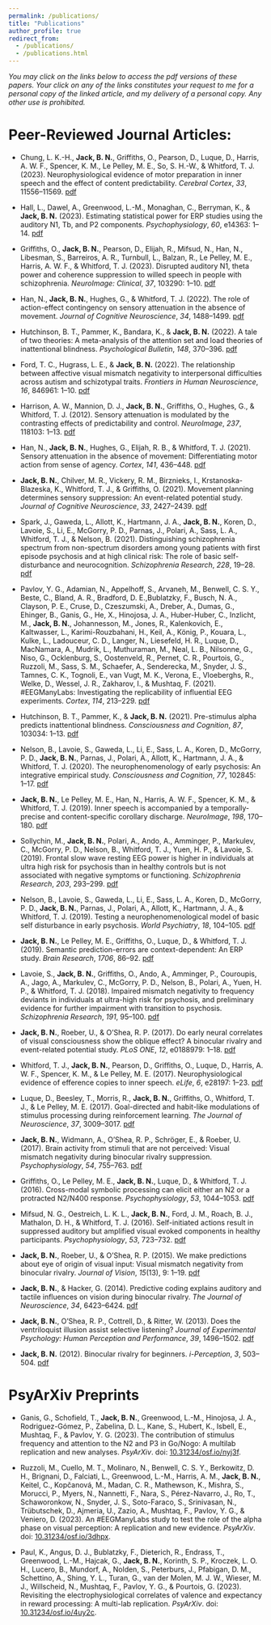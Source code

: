 ```yaml
---
permalink: /publications/
title: "Publications"
author_profile: true
redirect_from: 
  - /publications/
  - /publications.html
---
```


<i>You may click on the links below to access the pdf versions of these papers. Your click on any of the links constitutes your request to me for a personal copy of the linked article, and my delivery of a personal copy. Any other use is prohibited.</i>

Peer-Reviewed Journal Articles:
======

* Chung, L. K.-H., <b>Jack, B. N.</b>, Griffiths, O., Pearson, D., Luque, D., Harris, A. W. F., Spencer, K. M., Le Pelley, M. E., So, S. H.-W., & Whitford, T. J. (2023). Neurophysiological evidence of motor preparation in inner speech and the effect of content predictability. <i>Cerebral Cortex</i>, <i>33</i>, 11556–11569. <a href="http:bradleynjack.github.io/files/10.1093_cercor_bhad389.pdf"> pdf</a>

* Hall, L., Dawel, A., Greenwood, L.-M., Monaghan, C., Berryman, K., & <b>Jack, B. N.</b> (2023). Estimating statistical power for ERP studies using the auditory N1, Tb, and P2 components. <i>Psychophysiology</i>, <i>60</i>, e14363: 1–14. <a href="http:bradleynjack.github.io/files/10.1111_psyp.14363.pdf"> pdf</a>

* Griffiths, O., <b>Jack, B. N.</b>, Pearson, D., Elijah, R., Mifsud, N., Han, N., Libesman, S., Barreiros, A. R., Turnbull, L., Balzan, R., Le Pelley, M. E., Harris, A. W. F., & Whitford, T. J. (2023). Disrupted auditory N1, theta power and coherence suppression to willed speech in people with schizophrenia. <i>NeuroImage: Clinical</i>, <i>37</i>, 103290: 1–10. <a href="http:bradleynjack.github.io/files/10.1016_j.nicl.2022.103290.pdf"> pdf</a>

* Han, N., <b>Jack, B. N.</b>, Hughes, G., & Whitford, T. J. (2022). The role of action-effect contingency on sensory attenuation in the absence of movement. <i>Journal of Cognitive Neuroscience</i>, <i>34</i>, 1488–1499. <a href="http:bradleynjack.github.io/files/10.1162_jocn_a_01867.pdf"> pdf</a>

* Hutchinson, B. T., Pammer, K., Bandara, K., & <b>Jack, B. N.</b> (2022). A tale of two theories: A meta-analysis of the attention set and load theories of inattentional blindness. <i>Psychological Bulletin</i>, <i>148</i>, 370–396. <a href="http:bradleynjack.github.io/files/10.1037_bul0000371.pdf"> pdf</a>

* Ford, T. C., Hugrass, L. E., & <b>Jack, B. N.</b> (2022). The relationship between affective visual mismatch negativity to interpersonal difficulties across autism and schizotypal traits. <i>Frontiers in Human Neuroscience</i>, <i>16</i>, 846961: 1–10. <a href="http:bradleynjack.github.io/files/10.3389_fnhum.2022.846961.pdf"> pdf</a>

* Harrison, A. W., Mannion, D. J., <b>Jack, B. N.</b>, Griffiths, O., Hughes, G., & Whitford, T. J. (2012). Sensory attenuation is modulated by the contrasting effects of predictability and control. <i>NeuroImage</i>, <i>237</i>, 118103: 1–13. <a href="http:bradleynjack.github.io/files/10.1016_j.neuroimage.2021.118103.pdf"> pdf</a>

* Han, N., <b>Jack, B. N.</b>, Hughes, G., Elijah, R. B., & Whitford, T. J. (2021). Sensory attenuation in the absence of movement: Differentiating motor action from sense of agency. <i>Cortex</i>, <i>141</i>, 436–448. <a href="http:bradleynjack.github.io/files/10.1016_j.cortex.2021.04.010.pdf"> pdf</a>

* <b>Jack, B. N.</b>, Chilver, M. R., Vickery, R. M., Birznieks, I., Krstanoska-Blazeska, K., Whitford, T. J., & Griffiths, O. (2021). Movement planning determines sensory suppression: An event-related potential study. <i>Journal of Cognitive Neuroscience</i>, <i>33</i>, 2427–2439. <a href="http:bradleynjack.github.io/files/10.1162_jocn_a_01747.pdf"> pdf</a>

* Spark, J., Gaweda, L., Allott, K., Hartmann, J. A., <b>Jack, B. N.</b>, Koren, D., Lavoie, S., Li, E., McGorry, P. D., Parnas, J., Polari, A., Sass, L. A., Whitford, T. J., & Nelson, B. (2021). Distinguishing schizophrenia spectrum from non-spectrum disorders among young patients with first episode psychosis and at high clinical risk: The role of basic self-disturbance and neurocognition. <i>Schizophrenia Research</i>, <i>228</i>, 19–28. <a href="http:bradleynjack.github.io/files/10.1016_j.schres.2020.11.061.pdf"> pdf</a>

* Pavlov, Y. G., Adamian, N., Appelhoff, S., Arvaneh, M., Benwell, C. S. Y., Beste, C., Bland, A. R., Bradford, D. E.,Bublatzky, F., Busch, N. A., Clayson, P. E., Cruse, D., Czeszumski, A., Dreber, A., Dumas, G., Ehinger, B., Ganis, G., He, X., Hinojosa, J. A., Huber-Huber, C., Inzlicht, M., <b>Jack, B. N.</b>, Johannesson, M., Jones, R., Kalenkovich, E., Kaltwasser, L., Karimi-Rouzbahani, H., Keil, A., König, P., Kouara, L., Kulke, L., Ladouceur, C. D., Langer, N., Liesefeld, H. R., Luque, D., MacNamara, A., Mudrik, L., Muthuraman, M., Neal, L. B., Nilsonne, G., Niso, G., Ocklenburg, S., Oostenveld, R., Pernet, C. R., Pourtois, G., Ruzzoli, M., Sass, S. M., Schaefer, A., Senderecka, M., Snyder, J. S., Tamnes, C. K., Tognoli, E., van Vugt, M. K., Verona, E., Vloeberghs, R., Welke, D., Wessel, J. R., Zakharov, I., & Mushtaq, F. (2021). #EEGManyLabs: Investigating the replicability of influential EEG experiments. <i>Cortex</i>, <i>114</i>, 213–229. <a href="http:bradleynjack.github.io/files/10.1016_j.cortex.2021.03.013.pdf"> pdf</a>

* Hutchinson, B. T., Pammer, K., & <b>Jack, B. N.</b> (2021). Pre-stimulus alpha predicts inattentional blindness. <i>Consciousness and Cognition</i>, <i>87</i>, 103034: 1–13. <a href="http:bradleynjack.github.io/files/10.1016_j.concog.2020.103034.pdf"> pdf</a>

* Nelson, B., Lavoie, S., Gaweda, L., Li, E., Sass, L. A., Koren, D., McGorry, P. D., <b>Jack, B. N.</b>, Parnas, J., Polari, A., Allott, K., Hartmann, J. A., & Whitford, T. J. (2020). The neurophenomenology of early psychosis: An integrative empirical study. <i>Consciousness and Cognition</i>, <i>77</i>, 102845: 1–17. <a href="http:bradleynjack.github.io/files/10.1016_j.concog.2019.102845.pdf"> pdf</a>

* <b>Jack, B. N.</b>, Le Pelley, M. E., Han, N., Harris, A. W. F., Spencer, K. M., & Whitford, T. J. (2019). Inner speech is accompanied by a temporally-precise and content-specific corollary discharge. <i>NeuroImage</i>, <i>198</i>, 170–180. <a href="http:bradleynjack.github.io/files/10.1016_j.neuroimage.2019.04.038.pdf"> pdf</a>

* Sollychin, M., <b>Jack, B. N.</b>, Polari, A., Ando, A., Amminger, P., Markulev, C., McGorry, P. D., Nelson, B., Whitford, T. J., Yuen, H. P., & Lavoie, S. (2019). Frontal slow wave resting EEG power is higher in individuals at ultra high risk for psychosis than in healthy controls but is not associated with negative symptoms or functioning. <i>Schizophrenia Research</i>, <i>203</i>, 293–299. <a href="http:bradleynjack.github.io/files/10.1016_j.schres.2019.01.039.pdf"> pdf</a>

* Nelson, B., Lavoie, S., Gaweda, L., Li, E., Sass, L. A., Koren, D., McGorry, P. D., <b>Jack, B. N.</b>, Parnas, J., Polari, A., Allott, K., Hartmann, J. A., & Whitford, T. J. (2019). Testing a neurophenomenological model of basic self disturbance in early psychosis. <i>World Psychiatry</i>, <i>18</i>, 104–105. <a href="http:bradleynjack.github.io/files/10.1002_wps.20597.pdf"> pdf</a>

* <b>Jack, B. N.</b>, Le Pelley, M. E., Griffiths, O., Luque, D., & Whitford, T. J. (2019). Semantic prediction-errors are context-dependent: An ERP study. <i>Brain Research</i>, <i>1706</i>, 86–92. <a href="http:bradleynjack.github.io/files/10.1016_j.brainres.2018.10.034.pdf"> pdf</a>

* Lavoie, S., <b>Jack, B. N.</b>, Griffiths, O., Ando, A., Amminger, P., Couroupis, A., Jago, A., Markulev, C., McGorry, P. D., Nelson, B., Polari, A., Yuen, H. P., & Whitford, T. J. (2018). Impaired mismatch negativity to frequency deviants in individuals at ultra-high risk for psychosis, and preliminary evidence for further impairment with transition to psychosis. <i>Schizophrenia Research</i>, <i>191</i>, 95–100. <a href="http:bradleynjack.github.io/files/10.1016_j.schres.2017.11.005.pdf"> pdf</a>

* <b>Jack, B. N.</b>, Roeber, U., & O’Shea, R. P. (2017). Do early neural correlates of visual consciousness show the oblique effect? A binocular rivalry and event-related potential study. <i>PLoS ONE</i>, <i>12</i>, e0188979: 1–18. <a href="http:bradleynjack.github.io/files/10.1371_journal.pone.0188979.pdf"> pdf</a>

* Whitford, T. J., <b>Jack, B. N.</b>, Pearson, D., Griffiths, O., Luque, D., Harris, A. W. F., Spencer, K. M., & Le Pelley, M. E. (2017). Neurophysiological evidence of efference copies to inner speech. <i>eLife</i>, <i>6</i>, e28197: 1–23. <a href="http:bradleynjack.github.io/files/10.7554_elife.28197.pdf"> pdf</a>

* Luque, D., Beesley, T., Morris, R., <b>Jack, B. N.</b>, Griffiths, O., Whitford, T. J., & Le Pelley, M. E. (2017). Goal-directed and habit-like modulations of stimulus processing during reinforcement learning. <i>The Journal of Neuroscience</i>, <i>37</i>, 3009–3017. <a href="http:bradleynjack.github.io/files/10.1523_jneurosci.3205-16.2017.pdf"> pdf</a>

* <b>Jack, B. N.</b>, Widmann, A., O’Shea, R. P., Schröger, E., & Roeber, U. (2017). Brain activity from stimuli that are not perceived: Visual mismatch negativity during binocular rivalry suppression. <i>Psychophysiology</i>, <i>54</i>, 755–763. <a href="http:bradleynjack.github.io/files/10.1111_psyp.12831.pdf"> pdf</a>

* Griffiths, O., Le Pelley, M. E., <b>Jack, B. N.</b>, Luque, D., & Whitford, T. J. (2016). Cross-modal symbolic processing can elicit either an N2 or a protracted N2/N400 response. <i>Psychophysiology</i>, <i>53</i>, 1044–1053. <a href="http:bradleynjack.github.io/files/10.1111_psyp.12649.pdf"> pdf</a>

* Mifsud, N. G., Oestreich, L. K. L., <b>Jack, B. N.</b>, Ford, J. M., Roach, B. J., Mathalon, D. H., & Whitford, T. J. (2016). Self-initiated actions result in suppressed auditory but amplified visual evoked components in healthy participants. <i>Psychophysiology</i>, <i>53</i>, 723–732. <a href="http:bradleynjack.github.io/files/10.1111_psyp.12605.pdf"> pdf</a>

* <b>Jack, B. N.</b>, Roeber, U., & O’Shea, R. P. (2015). We make predictions about eye of origin of visual input: Visual mismatch negativity from binocular rivalry. <i>Journal of Vision</i>, <i>15</i>(13), 9: 1–19. <a href="http:bradleynjack.github.io/files/10.1167_15.13.9.pdf"> pdf</a>

* <b>Jack, B. N.</b>, & Hacker, G. (2014). Predictive coding explains auditory and tactile influences on vision during binocular rivalry. <i>The Journal of Neuroscience</i>, <i>34</i>, 6423–6424. <a href="http:bradleynjack.github.io/files/10.1523_jneurosci.1040-14.2014.pdf"> pdf</a>

* <b>Jack, B. N.</b>, O’Shea, R. P., Cottrell, D., & Ritter, W. (2013). Does the ventriloquist illusion assist selective listening? <i>Journal of Experimental Psychology: Human Perception and Performance</i>, <i>39</i>, 1496–1502. <a href="http:bradleynjack.github.io/files/10.1037_a0033594.pdf"> pdf</a>

* <b>Jack, B. N.</b> (2012). Binocular rivalry for beginners. <i>i-Perception</i>, <i>3</i>, 503–504. <a href="http:bradleynjack.github.io/files/10.1068_i003ir.pdf"> pdf</a>

PsyArXiv Preprints
======

* Ganis, G., Schofield, T., <b>Jack, B. N.</b>, Greenwood, L.-M., Hinojosa, J. A., Rodriguez-Gómez, P., Zabelina, D. L., Kane, S., Hubert, K., Isbell, E., Mushtaq, F., & Pavlov, Y. G. (2023). The contribution of stimulus frequency and attention to the N2 and P3 in Go/Nogo: A multilab replication and new analyses. <i>PsyArXiv</i>. doi: <a href="https://osf.io/preprints/psyarxiv/nyj3f"> 10.31234/osf.io/nyj3f</a>.

* Ruzzoli, M., Cuello, M. T., Molinaro, N., Benwell, C. S. Y., Berkowitz, D. H., Brignani, D., Falciati, L., Greenwood, L.-M., Harris, A. M., <b>Jack, B. N.</b>, Keitel, C., Kopčanová, M., Madan, C. R., Mathewson, K., Mishra, S., Morucci, P., Myers, N., Nannetti, F., Nara, S., Pérez-Navarro, J., Ro, T., Schaworonkow, N., Snyder, J. S., Soto-Faraco, S., Srinivasan, N., Trübutschek, D., Ajmeria, U., Zazio, A., Mushtaq, F., Pavlov, Y. G., & Veniero, D. (2023). An #EEGManyLabs study to test the role of the alpha phase on visual perception: A replication and new evidence. <i>PsyArXiv</i>. doi: <a href="https://osf.io/preprints/psyarxiv/3dhpx"> 10.31234/osf.io/3dhpx</a>.

* Paul, K., Angus, D. J., Bublatzky, F., Dieterich, R., Endrass, T., Greenwood, L.-M., Hajcak, G., <b>Jack, B. N.</b>, Korinth, S. P., Kroczek, L. O. H., Lucero, B., Mundorf, A., Nolden, S., Peterburs, J., Pfabigan, D. M., Schettino, A., Shing, Y. L., Turan, G., van der Molen, M. J. W., Wieser, M. J., Willscheid, N., Mushtaq, F., Pavlov, Y. G., & Pourtois, G. (2023). Revisiting the electrophysiological correlates of valence and expectancy in reward processing: A multi-lab replication. <i>PsyArXiv</i>. doi: <a href="https://osf.io/preprints/psyarxiv/4uy2c"> 10.31234/osf.io/4uy2c</a>.
